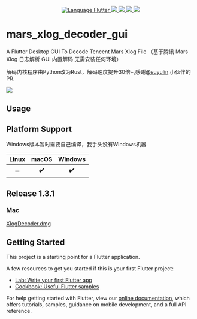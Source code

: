 
<p align="center">
  <a href="https://github.com/flutter/flutter">
    <img alt="Language Flutter" src="https://img.shields.io/badge/Language-Flutter-blue.svg?longCache=true&style=flat-square">
  </a>
  <a href="https://github.com/JerryFans/TinyPNG4Flutter"><img src="https://img.shields.io/badge/Platform-macOS-blue.svg?longCache=true&style=flat-square">
  </a>
    <a href="https://github.com/JerryFans/TinyPNG4Flutter"><img src="https://img.shields.io/badge/Platform-windows-blue.svg?longCache=true&style=flat-square">
  </a>
    <a href="https://github.com/leanflutter/flutter_distributor"><img src="https://img.shields.io/badge/distribute%20with-flutter__distributor-green?style=flat-square">
  </a>
  <a href="https://github.com/JerryFans/TinyPNG4Flutter/issues"><img src="https://img.shields.io/github/issues/JerryFans/mars_xlog_decoder_gui">
  </a>
</p>

# mars_xlog_decoder_gui

A Flutter Desktop GUI To Decode Tencent Mars Xlog File （基于腾讯 Mars Xlog 日志解析 GUI 内置解码 无需安装任何环境）

解码内核程序由Python改为Rust，解码速度提升30倍+,感谢[@suyulin](https://github.com/suyulin) 小伙伴的PR.

![](https://github.com/JerryFans/mars_xlog_decoder_gui/blob/master/xlog_decoder_preview.png)

## Usage

## Platform Support

Windows版本暂时需要自己编译，我手头没有Windows机器

| Linux | macOS | Windows |
| :---: | :---: | :-----: |
|   ➖   |   ✔️   |    ✔️  |

## Release 1.3.1

### Mac

[XlogDecoder.dmg](https://github.com/JerryFans/mars_xlog_decoder_gui/releases/download/v1.3.1/XlogDecoder_1.3.1.dmg)


## Getting Started

This project is a starting point for a Flutter application.

A few resources to get you started if this is your first Flutter project:

- [Lab: Write your first Flutter app](https://flutter.dev/docs/get-started/codelab)
- [Cookbook: Useful Flutter samples](https://flutter.dev/docs/cookbook)

For help getting started with Flutter, view our
[online documentation](https://flutter.dev/docs), which offers tutorials,
samples, guidance on mobile development, and a full API reference.
